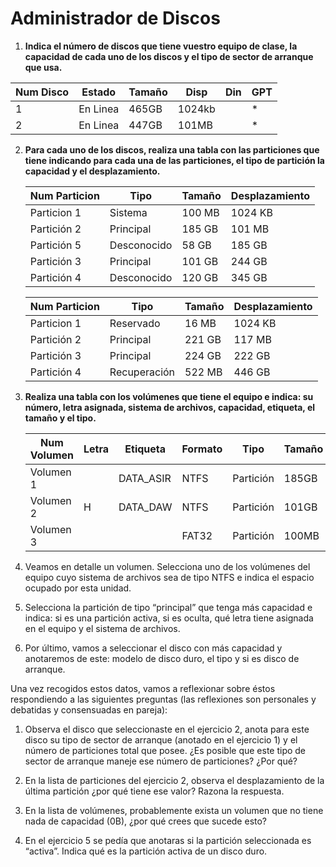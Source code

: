 # Administrador de Discos

1. **Indica el número de discos que tiene vuestro equipo de clase, la capacidad de cada uno de los discos y el tipo de sector de arranque que usa.**

| Num Disco | Estado   | Tamaño | Disp   | Din  | GPT  |
| --------- | -------- | ------ | ------ | ---- | ---- |
| 1         | En Linea | 465GB  | 1024kb |      | *    |
| 2         | En Linea | 447GB  | 101MB  |      | *    |



2. **Para cada uno de los discos, realiza una tabla con las particiones que tiene indicando para cada una de las particiones, el tipo de partición la capacidad y el desplazamiento.**

   | Num Particion | Tipo        | Tamaño | Desplazamiento |
   | ------------- | ----------- | ------ | -------------- |
   | Particion 1   | Sistema     | 100 MB | 1024 KB        |
   | Partición 2   | Principal   | 185 GB | 101 MB         |
   | Partición 5   | Desconocido | 58 GB  | 185 GB         |
   | Partición 3   | Principal   | 101 GB | 244 GB         |
   | Partición 4   | Desconocido | 120 GB | 345 GB         |

   | Num Particion | Tipo         | Tamaño | Desplazamiento |
   | ------------- | ------------ | ------ | -------------- |
   | Particion 1   | Reservado    | 16 MB  | 1024 KB        |
   | Partición 2   | Principal    | 221 GB | 117 MB         |
   | Partición 3   | Principal    | 224 GB | 222 GB         |
   | Partición 4   | Recuperación | 522 MB | 446 GB         |

   

3. **Realiza una tabla con los volúmenes que tiene el equipo e indica: su número, letra asignada, sistema de archivos, capacidad, etiqueta, el tamaño y el tipo.**

   | Num Volumen | Letra | Etiqueta  | Formato | Tipo      | Tamaño | Info    |
   | ----------- | ----- | --------- | ------- | --------- | ------ | ------- |
   | Volumen 1   |       | DATA_ASIR | NTFS    | Partición | 185GB  |         |
   | Volumen 2   | H     | DATA_DAW  | NTFS    | Partición | 101GB  |         |
   | Volumen 3   |       |           | FAT32   | Partición | 100MB  | Sistema |

   

4. Veamos en detalle un volumen. Selecciona uno de los volúmenes del equipo cuyo sistema de archivos sea de tipo NTFS e indica el espacio ocupado por esta unidad.

5. Selecciona la partición de tipo “principal” que tenga más capacidad e indica: si es una partición activa, si es oculta, qué letra tiene asignada en el equipo y el sistema de archivos.

6. Por último, vamos a seleccionar el disco con más capacidad y anotaremos de este: modelo de disco duro, el tipo y si es disco de arranque.

Una vez recogidos estos datos, vamos a reflexionar sobre éstos respondiendo a las siguientes preguntas (las reflexiones son personales y debatidas y consensuadas en pareja):

1. Observa el disco que seleccionaste en el ejercicio 2, anota para este disco su tipo de sector de arranque (anotado en el ejercicio 1) y el número de particiones total que posee. ¿Es posible que este tipo de sector de arranque maneje ese número de particiones? ¿Por qué?

2. En la lista de particiones del ejercicio 2, observa el desplazamiento de la última partición ¿por qué tiene ese valor? Razona la respuesta.

3. En la lista de volúmenes, probablemente exista un volumen que no tiene nada de capacidad (0B), ¿por qué crees que sucede esto?

4. En el ejercicio 5 se pedía que anotaras si la partición seleccionada es “activa”. Indica qué es la partición activa de un disco duro.